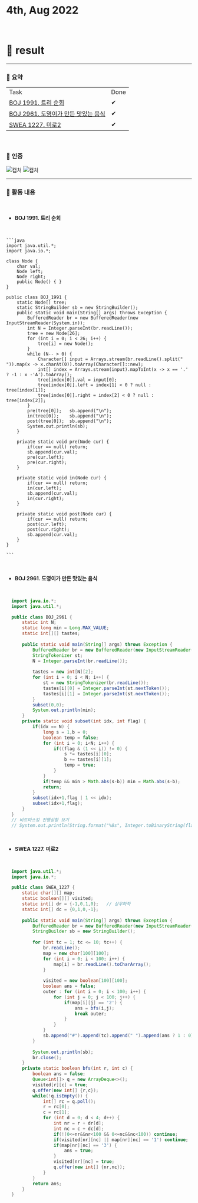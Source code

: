 # 4th, Aug 2022 
<br>

# 🍏 result
---

### 📜 **요약**

<table>
  <tr>
    <td>Task</td>
    <td>Done</td>
  </tr>
    <tr>
      <td><a href = "https://www.acmicpc.net/problem/1991">BOJ 1991. 트리 순회</td>
      <td>✔</td>
    </tr>
    <tr>
      <td><a href = "https://www.acmicpc.net/problem/2961">BOJ 2961. 도영이가 만든 맛있는 음식</td>
      <td>✔</td>
    </tr>
    <tr>
      <td><a href = "https://swexpertacademy.com/main/code/problem/problemDetail.do?contestProbId=AW8Wj7cqbY0DFAXN">SWEA 1227. 미로2</td>
      <td>✔</td>
    </tr>
</table>
<br>

### 📸 **인증**
![캡처](https://i.imgur.com/1cXpuKd.png)
![캡처](https://i.imgur.com/r6HbsZZ.png)
<br>

---

### 📜 **활동 내용**
<br>

- **BOJ 1991. 트리 순회**
<br>

	```java
	import java.util.*;
	import java.io.*;

	class Node {
		char val;
		Node left;
		Node right;
		public Node() { }
	}

	public class BOJ_1991 {
		static Node[] tree;
		static StringBuilder sb = new StringBuilder();
		public static void main(String[] args) throws Exception {
			BufferedReader br = new BufferedReader(new InputStreamReader(System.in));
			int N = Integer.parseInt(br.readLine());
			tree = new Node[26];
			for (int i = 0; i < 26; i++) {
				tree[i] = new Node();
			}
			while (N-- > 0) {
				Character[] input = Arrays.stream(br.readLine().split(" ")).map(x -> x.charAt(0)).toArray(Character[]::new);
				int[] index = Arrays.stream(input).mapToInt(x -> x == '.' ? -1 : x -'A').toArray();
				tree[index[0]].val = input[0];
				tree[index[0]].left = index[1] < 0 ? null : tree[index[1]];
				tree[index[0]].right = index[2] < 0 ? null : tree[index[2]];
			}
			pre(tree[0]); 	sb.append("\n");
			in(tree[0]); 	sb.append("\n");
			post(tree[0]);	sb.append("\n");
			System.out.println(sb);
		}
		
		private static void pre(Node cur) {
			if(cur == null) return;
			sb.append(cur.val);
			pre(cur.left);
			pre(cur.right);
		}
		
		private static void in(Node cur) {
			if(cur == null) return;
			in(cur.left);
			sb.append(cur.val);
			in(cur.right);
		}
		
		private static void post(Node cur) {
			if(cur == null) return;
			post(cur.left);
			post(cur.right);
			sb.append(cur.val);
		}
	}

	```
<br>

- **BOJ 2961. 도영이가 만든 맛있는 음식**
<br>

  ```java
	import java.io.*;
	import java.util.*;

	public class BOJ_2961 {
		static int N;
		static long min = Long.MAX_VALUE;
		static int[][] tastes;
		
		public static void main(String[] args) throws Exception {
			BufferedReader br = new BufferedReader(new InputStreamReader(System.in));
			StringTokenizer st;
			N = Integer.parseInt(br.readLine());
			
			tastes = new int[N][2];
			for (int i = 0; i < N; i++) {
				st = new StringTokenizer(br.readLine());
				tastes[i][0] = Integer.parseInt(st.nextToken());
				tastes[i][1] = Integer.parseInt(st.nextToken());
			}
			subset(0,0);
			System.out.println(min);
		}
		private static void subset(int idx, int flag) {
			if(idx == N) {
				long s = 1,b = 0;
				boolean temp = false;
				for (int i = 0; i<N; i++) {
					if((flag & (1 << i)) != 0) {
						s *= tastes[i][0];
						b += tastes[i][1];
						temp = true;
					}
				}
				if(temp && min > Math.abs(s-b)) min = Math.abs(s-b);
				return;
			}
			subset(idx+1,flag | 1 << idx);
			subset(idx+1,flag);
		}
	}
	// 비트마스킹 진행상황 보기
	// System.out.println(String.format("%8s", Integer.toBinaryString(flag)).replace(" ", "0"));
  ```
<br>

- **SWEA 1227. 미로2**
<br>

  ```java
	import java.util.*;
	import java.io.*;

	public class SWEA_1227 {
		static char[][] map;
		static boolean[][] visited;
		static int[] dr = {-1,0,1,0};	// 상우하좌
		static int[] dc = {0,1,0,-1};
		
		public static void main(String[] args) throws Exception {
			BufferedReader br = new BufferedReader(new InputStreamReader(System.in));
			StringBuilder sb = new StringBuilder();
			
			for (int tc = 1; tc <= 10; tc++) {
				br.readLine();
				map = new char[100][100];
				for (int i = 0; i < 100; i++) {
					map[i] = br.readLine().toCharArray();
				}
				
				visited = new boolean[100][100];
				boolean ans = false;
				outer : for (int i = 0; i < 100; i++) {
					for (int j = 0; j < 100; j++) {
						if(map[i][j] == '2') {
							ans = bfs(i,j);
							break outer;
						}
					}
				}
				sb.append("#").append(tc).append(" ").append(ans ? 1 : 0).append("\n");
			}
			
			System.out.println(sb);
			br.close();
		}
		private static boolean bfs(int r, int c) {
			boolean ans = false;
			Queue<int[]> q = new ArrayDeque<>();
			visited[r][c] = true;
			q.offer(new int[] {r,c});
			while(!q.isEmpty()) {
				int[] rc = q.poll();
				r = rc[0];
				c = rc[1];
				for (int d = 0; d < 4; d++) {
					int nr = r + dr[d];
					int nc = c + dc[d];
					if(!(0<=nr&&nr<100 && 0<=nc&&nc<100)) continue;
					if(visited[nr][nc] || map[nr][nc] == '1') continue;
					if(map[nr][nc] == '3') {
						ans = true;
					}
					visited[nr][nc] = true;
					q.offer(new int[] {nr,nc});
				}
			}
			return ans;
		}
	}
  ```

